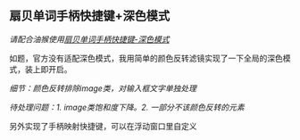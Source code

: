 ## 扇贝单词手柄快捷键+深色模式

*请配合油猴使用<a href="(https://greasyfork.org/zh-CN/scripts/537390-%E6%89%87%E8%B4%9D%E5%8D%95%E8%AF%8D%E6%89%8B%E6%9F%84%E5%BF%AB%E6%8D%B7%E9%94%AE-%E6%B7%B1%E8%89%B2%E6%A8%A1%E5%BC%8F)" title="扇贝单词手柄快捷键-深色模式">扇贝单词手柄快捷键-深色模式</a>*

如题，官方没有适配深色模式，我用简单的颜色反转滤镜实现了一下全局的深色模式，装上即开启。

*细节：颜色反转排除image类，对输入框文字单独处理*

*待处理问题：1. image类饱和度下降。2. 一部分不该颜色反转的元素*

另外实现了手柄映射快捷键，可以在浮动窗口里自定义
